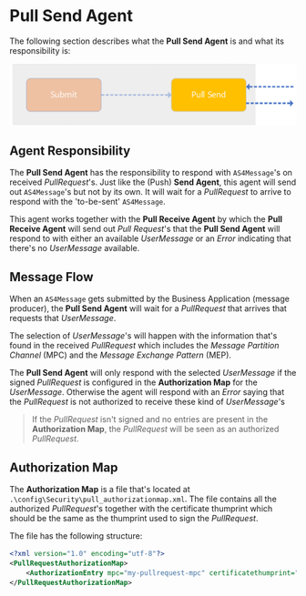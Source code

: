 # Pull Send Agent

The following section describes what the **Pull Send Agent** is and what its responsibility is:

![pull send agent](images/pull-send-agent.png)

## Agent Responsibility

The **Pull Send Agent** has the responsibility to respond with `AS4Message`'s on received _PullRequest_'s. Just like the (Push) **Send Agent**, this agent will send out `AS4Message`'s but not by its own. It will wait for a _PullRequest_ to arrive to respond with the 'to-be-sent' `AS4Message`.

This agent works together with the **Pull Receive Agent** by which the **Pull Receive Agent** will send out _Pull Request_'s that the **Pull Send Agent** will respond to with either an available _UserMessage_ or an _Error_ indicating that there's no _UserMessage_ available.

## Message Flow

When an `AS4Message` gets submitted by the Business Application (message producer), the **Pull Send Agent** will wait for a _PullRequest_ that arrives that requests that _UserMessage_.

The selection of _UserMessage_'s will happen with the information that's found in the received _PullRequest_ which includes the _Message Partition Channel_ (MPC) and the _Message Exchange Pattern_ (MEP).

The **Pull Send Agent** will only respond with the selected _UserMessage_ if the signed _PullRequest_ is configured in the **Authorization Map** for the _UserMessage_. Otherwise the agent will respond with an _Error_ saying that the _PullRequest_ is not authorized to receive these kind of _UserMessage_'s

> If the _PullRequest_ isn't signed and no entries are present in the **Authorization Map**, the _PullRequest_ will be seen as an authorized _PullRequest_.

## Authorization Map

The **Authorization Map** is a file that's located at `.\config\Security\pull_authorizationmap.xml`. The file contains all the authorized _PullRequest_'s together with the certificate thumprint which should be the same as the thumprint used to sign the _PullRequest_.

The file has the following structure:

```xml
<?xml version="1.0" encoding="utf-8"?>
<PullRequestAuthorizationMap>
    <AuthorizationEntry mpc="my-pullrequest-mpc" certificatethumprint="my-certificate-thumprint" allowed="true" />
</PullRequestAuthorizationMap>
```

